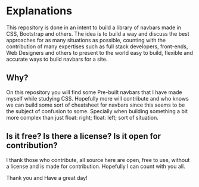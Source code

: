 # Explanations

This repository is done in an intent to build a library of navbars made in CSS, Bootstrap and others.
The idea is to build a way and discuss the best approaches for as many situations as possible, counting with the 
contribution of many expertises such as full stack developers, front-ends, Web Designers and others to present
to the world easy to build, flexible and accurate ways to build navbars for a site.

## Why?

On this repository you will find some Pre-built navbars that I have made myself while studying CSS. Hopefully more
will contribute and who knows we can build some sort of cheatsheet for navbars since this seems to be the subject
of confusion to some. Specially when building something a bit more complex than just float: right; float: left; 
sort of situation.

## Is it free? Is there a license? Is it open for contribution?

I thank those who contribute, all source here are open, free to use, without a license and is made for contribution.
Hopefully I can count with you all.

Thank you and Have a great day!

